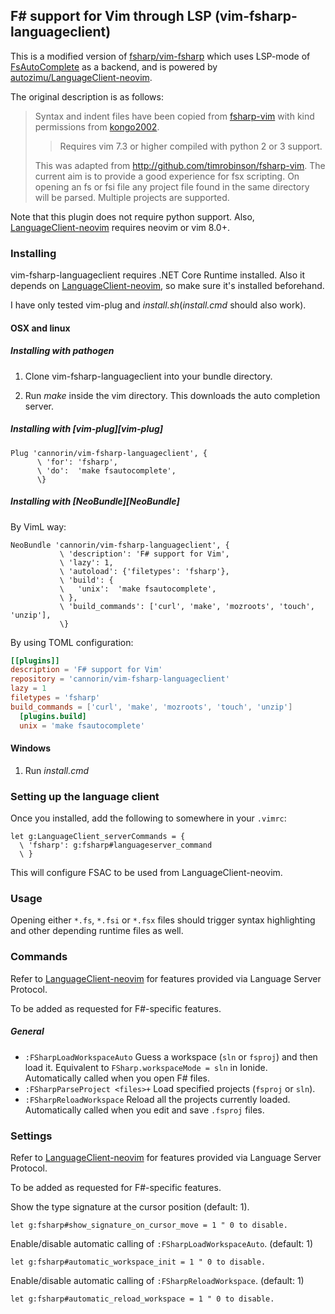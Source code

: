 ## F# support for Vim through LSP (vim-fsharp-languageclient)

This is a modified version of [fsharp/vim-fsharp](https://github.com/fsharp/vim-fsharp) which uses LSP-mode of [FsAutoComplete](https://github.com/fsharp/FsAutoComplete) as a backend, and is powered by [autozimu/LanguageClient-neovim](https://github.com/autozimu/LanguageClient-neovim).

The original description is as follows:

> Syntax and indent files have been copied from [fsharp-vim](http://github.com/kongo2002/fsharp-vim) with kind permissions from [kongo2002](https://github.com/kongo2002).
> 
> > Requires vim 7.3 or higher compiled with python 2 or 3 support.
> 
> This was adapted from http://github.com/timrobinson/fsharp-vim. The current aim is to provide a good experience for fsx scripting. On opening an fs or fsi file any project file found in the same directory will be parsed. Multiple projects are supported.

Note that this plugin does not require python support. Also, [LanguageClient-neovim](https://github.com/autozimu/LanguageClient-neovim) requires neovim or vim 8.0+.

### Installing

vim-fsharp-languageclient requires .NET Core Runtime installed. Also it depends on [LanguageClient-neovim](https://github.com/autozimu/LanguageClient-neovim), so make sure it's installed beforehand.

I have only tested vim-plug and _install.sh_(_install.cmd_ should also work).

#### OSX and linux

##### Installing with pathogen

1. Clone vim-fsharp-languageclient into your bundle directory.

2. Run *make* inside the vim directory. This downloads the auto completion server.

##### Installing with [vim-plug][vim-plug]

~~~.vim
Plug 'cannorin/vim-fsharp-languageclient', {
      \ 'for': 'fsharp',
      \ 'do':  'make fsautocomplete',
      \}
~~~

##### Installing with [NeoBundle][NeoBundle]

By VimL way:
~~~.vim
NeoBundle 'cannorin/vim-fsharp-languageclient', {
           \ 'description': 'F# support for Vim',
           \ 'lazy': 1,
           \ 'autoload': {'filetypes': 'fsharp'},
           \ 'build': {
           \   'unix':  'make fsautocomplete',
           \ },
           \ 'build_commands': ['curl', 'make', 'mozroots', 'touch', 'unzip'],
           \}
~~~

By using TOML configuration:
~~~.toml
[[plugins]]
description = 'F# support for Vim'
repository = 'cannorin/vim-fsharp-languageclient'
lazy = 1
filetypes = 'fsharp'
build_commands = ['curl', 'make', 'mozroots', 'touch', 'unzip']
  [plugins.build]
  unix = 'make fsautocomplete'
~~~

#### Windows

1. Run _install.cmd_

### Setting up the language client

Once you installed, add the following to somewhere in your `.vimrc`:

```vim
let g:LanguageClient_serverCommands = {
  \ 'fsharp': g:fsharp#languageserver_command
  \ }
```

This will configure FSAC to be used from LanguageClient-neovim.

### Usage

Opening either `*.fs`, `*.fsi` or `*.fsx` files should trigger syntax highlighting and other depending runtime files as well.

### Commands

Refer to [LanguageClient-neovim](https://github.com/autozimu/LanguageClient-neovim) for features provided via Language Server Protocol.

To be added as requested for F#-specific features.

##### General
*  `:FSharpLoadWorkspaceAuto` Guess a workspace (`sln` or `fsproj`) and then load it. Equivalent to `FSharp.workspaceMode = sln` in Ionide. Automatically called when you open F# files.
* `:FSharpParseProject <files>+` Load specified projects (`fsproj` or `sln`).
* `:FSharpReloadWorkspace` Reload all the projects currently loaded. Automatically called when you edit and save `.fsproj` files.

### Settings

Refer to [LanguageClient-neovim](https://github.com/autozimu/LanguageClient-neovim) for features provided via Language Server Protocol.


To be added as requested for F#-specific features.

Show the type signature at the cursor position (default: 1).

~~~.vim
let g:fsharp#show_signature_on_cursor_move = 1 " 0 to disable.
~~~

Enable/disable automatic calling of `:FSharpLoadWorkspaceAuto`. (default: 1)

~~~.vim
let g:fsharp#automatic_workspace_init = 1 " 0 to disable.
~~~

Enable/disable automatic calling of `:FSharpReloadWorkspace`. (default: 1)

~~~.vim
let g:fsharp#automatic_reload_workspace = 1 " 0 to disable.
~~~

